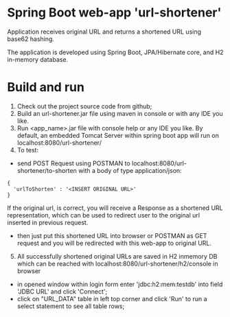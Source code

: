 # Spring Boot web-app 'url-shortener'

Application receives original URL and returns a shortened URL using base62 hashing.

The application is developed using Spring Boot, JPA/Hibernate core, and H2 in-memory database.

# Build and run
1. Check out the project source code from github;
2. Build an url-shortener.jar file using maven in console or with any IDE you like.
3. Run <app_name>.jar file with console help or any IDE you like.
By default, an embedded Tomcat Server within spring boot app will run on localhost:8080/url-shortener/
4. To test: 

 - send POST Request using POSTMAN to localhost:8080/url-shortener/to-shorten with a body of type application/json: 

```
{
  'urlToShorten' : '<INSERT ORIGINAL URL>'
}
```

If the original url, is correct, you will receive a Response as a shortened URL representation, which can be used to redirect user to the original url inserted in previous request.

 - then just put this shortened URL into browser or POSTMAN as GET request and you will be redirected with this web-app to original URL.

5. All successfully shortened original URLs are saved in H2 inmemory DB which can be reached with localhost:8080/url-shortener/h2/console in browser
 - in opened window within login form enter 'jdbc:h2:mem:testdb' into field 'JDBC URL' and click 'Connect';
 - click on "URL_DATA" table in left top corner and click 'Run' to run a select statement to see all table rows;